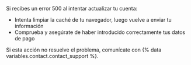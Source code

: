 Si recibes un error 500 al intentar actualizar tu cuenta:
  - Intenta limpiar la caché de tu navegador, luego vuelve a enviar tu información
  - Comprueba y asegúrate de haber introducido correctamente tus datos de pago

Si esta acción no resuelve el problema, comunícate con {% data variables.contact.contact_support %}.
